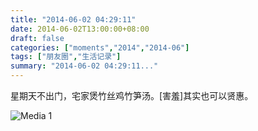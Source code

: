 ```yaml
---
title: "2014-06-02 04:29:11"
date: 2014-06-02T13:00:00+08:00
draft: false
categories: ["moments","2014","2014-06"]
tags: ["朋友圈","生活记录"]
summary: "2014-06-02 04:29:11..."
---
```


星期天不出门，宅家煲竹丝鸡竹笋汤。[害羞]其实也可以贤惠。

![Media 1](/Moments/photos/2014-06-02/201406020429110.jpg)

